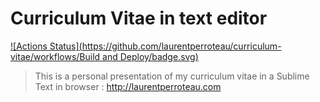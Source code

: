 
Curriculum Vitae in text editor
===============================

[![Actions Status](https://github.com/laurentperroteau/curriculum-vitae/workflows/Build and Deploy/badge.svg)](https://github.com/laurentperroteau/curriculum-vitae/actions)


> This is a personal presentation of my curriculum vitae in a Sublime Text in browser : http://laurentperroteau.com

